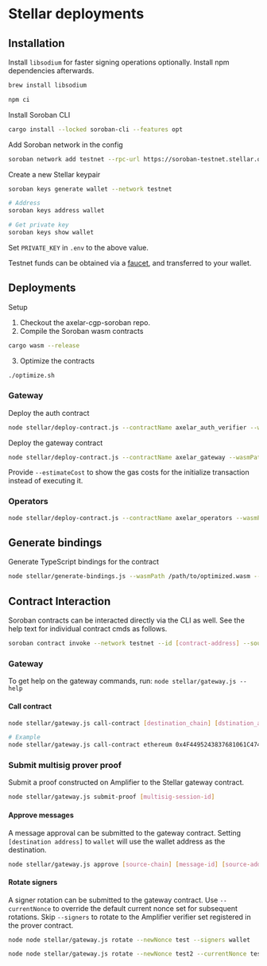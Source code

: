 # Stellar deployments

## Installation

Install `libsodium` for faster signing operations optionally. Install npm dependencies afterwards.

```sh
brew install libsodium

npm ci
```

Install Soroban CLI

```bash
cargo install --locked soroban-cli --features opt
```

Add Soroban network in the config

```bash
soroban network add testnet --rpc-url https://soroban-testnet.stellar.org:443 "Test SDF Network ; September 2015" --global
```

Create a new Stellar keypair

```bash
soroban keys generate wallet --network testnet

# Address
soroban keys address wallet

# Get private key
soroban keys show wallet
```

Set `PRIVATE_KEY` in `.env` to the above value.

Testnet funds can be obtained via a [faucet](https://ftl.ai/), and transferred to your wallet.

## Deployments

Setup

1. Checkout the axelar-cgp-soroban repo.
2. Compile the Soroban wasm contracts
```bash
cargo wasm --release
```
3. Optimize the contracts
```bash
./optimize.sh
```

### Gateway

Deploy the auth contract

```bash
node stellar/deploy-contract.js --contractName axelar_auth_verifier --wasmPath ../axelar-cgp-soroban/target/wasm32-unknown-unknown/release/axelar_auth_verifier.optimized.wasm --initialize
```

Deploy the gateway contract

```bash
node stellar/deploy-contract.js --contractName axelar_gateway --wasmPath ../axelar-cgp-soroban/target/wasm32-unknown-unknown/release/axelar_gateway.optimized.wasm --initialize
```

Provide `--estimateCost` to show the gas costs for the initialize transaction instead of executing it.

### Operators

```bash
node stellar/deploy-contract.js --contractName axelar_operators --wasmPath ../axelar-cgp-soroban/target/wasm32-unknown-unknown/release/axelar_operators.optimized.wasm --initialize
```

## Generate bindings

Generate TypeScript bindings for the contract

```bash
node stellar/generate-bindings.js --wasmPath /path/to/optimized.wasm --contractId [contract address] --outputDir ./stellar/bindings/[contract name]
```

## Contract Interaction

Soroban contracts can be interacted directly via the CLI as well. See the help text for individual contract cmds as follows.

```bash
soroban contract invoke --network testnet --id [contract-address] --source-account wallet -- --help
```

### Gateway

To get help on the gateway commands, run:
`node stellar/gateway.js --help`

#### Call contract

```bash
node stellar/gateway.js call-contract [destination_chain] [dstination_address] [payload]

# Example
node stellar/gateway.js call-contract ethereum 0x4F4495243837681061C4743b74B3eEdf548D56A5 0x1234
```

### Submit multisig prover proof

Submit a proof constructed on Amplifier to the Stellar gateway contract.

```bash
node stellar/gateway.js submit-proof [multisig-session-id]
```

#### Approve messages

A message approval can be submitted to the gateway contract. Setting `[destination address]` to `wallet` will use the wallet address as the destination.

```bash
node stellar/gateway.js approve [source-chain] [message-id] [source-address] [destination-address] [payload]
```

#### Rotate signers

A signer rotation can be submitted to the gateway contract. Use `--currentNonce` to override the default current nonce set for subsequent rotations. Skip `--signers` to rotate to the Amplifier verifier set registered in the prover contract.

```bash
node node stellar/gateway.js rotate --newNonce test --signers wallet

node node stellar/gateway.js rotate --newNonce test2 --currentNonce test --signers wallet
```
